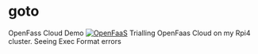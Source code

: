 # goto
OpenFass Cloud Demo
[![OpenFaaS](https://img.shields.io/badge/openfaas-cloud-blue.svg)](https://www.openfaas.com)
Trialling OpenFaas Cloud on my Rpi4 cluster. Seeing Exec Format errors 
